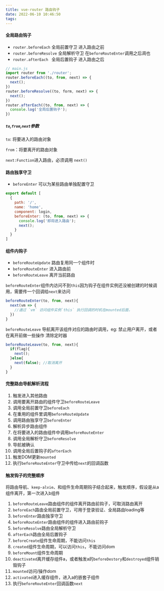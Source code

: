```yaml
---
title: vue-router 路由钩子
date: 2022-06-10 10:46:50
tags:
---
```


#### 全局路由钩子

- `router.beforeEach` 全局前置守卫 进入路由之前
- `router.beforeResolve` 全局解析守卫 在`beforeRouteEnter`调用之后凋也
- `router.afterEach ` 全局后置钩子 进入路由之后

```js
// main.js
import router from './router';
router.beforeEach((to, from, next) => {
  next();
})
router.beforeResolve((to, form, next) => {
  next();
})
router.afterEach((to, from, next) => {
  console.log('全局后置钩子');
})
```

##### `to`,`from`,`next`参数

`to`: 将要进入的路由对象

`from`：将要离开的路由对象

`next:Function`进入路由，必须调用 `next()` 

#### 路由独享守卫

- `beforeEnter` 可以为某些路由单独配置守卫

```js
export default [
  {
    path: '/',
    name: 'home',
    component: login,
    beforeEnter: (to, from, next) => {
      console.log('即将进入路由');
      next();
    }
  }
]
```

#### 组件内钩子

- `beforeRouteUpdate` 路由复用同一个组件时
- `beforeRouteEnter` 进入路由前
- `beforeRouteLeave` 离开当前路由

`beforeRouteEnter`组件内访问不到`this`因为钩子在组件实例还没被创建的时候调用，需要传一个回调给`next`来访问

```js
beforeRouteEnter(to, from, next){
  next(vm => {
    //通过 `vm` 访问组件实例`this` 执行回调的时机在mounted后面，
  })
}
```

`beforeRouteLeave` 导航离开该组件对应的路由时调用，eg: 禁止用户离开，或者在离开前做一些操作 清除定时器

```js
beforeRouteLeave(to, from, next){
  if(flag){
    next();
  }else{
    next(false); //取消离开
  }
}
```

#### 完整路由导航解析流程

1. 触发进入其他路由
2. 调用要离开路由的组件守卫`beforeRouteLeave`
3. 调用全局前置守卫`beforeEach`
4. 在重用的组件里调用`beforeRouteUpdate`
5. 调用路由独享守卫`beforeEnter`
6. 解析异步路由组件
7. 在将要进入的路由组件中调用`beforeRouteEnter`
8. 调用全局解析守卫`beforeResolve`
9. 导航被确认
10. 调用全局后置钩子的`afterEach`
11. 触发DOM更新`mounted`
12. 执行`beforeRouteEnter`守卫中传给`next`的回调函数

#### 触发钩子的完整顺序

将路由导航、`keep-alvie`、和组件生命周期钩子结合起来，触发顺序，假设是从a组件离开，第一次进入b组件

1. `beforeRouteLeave`路由组件的组件离开路由前钩子，可取消路由离开
2. `beforeEach`路由全局前置守卫，可用于登录验证、全局路由loading等
3. `beforeEnter`路由独享守卫
4. `beforeRouteEnter`路由组件的组件进入路由前钩子
5. `beforeResolve`路由全局解析守卫
6. `afterEach`路由全局后置钩子
7. `beforeCreate`组件生命周期，不能访问`this`
8. `created`组件生命周期，可以访问`this`，不能访问dom
9. `beforeMount`组件生命周期
10. `deactivated`离开缓存组件a，或者触发a的`beforeDestory`和`destroyed`组件销毁钩子
11. `mounted`访问/操作dom
12. `activated`进入缓存组件，进入a的嵌套子组件
13. 执行`beforeRouteEnter`回调函数`next`

